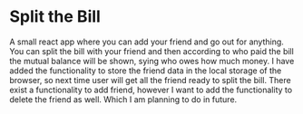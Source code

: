 # Split the Bill
A small react app where you can add your friend and go out for anything. You can split the bill with your friend and then according to who paid the bill the mutual balance will be shown, sying who owes how much money.
I have added the functionality to store the friend data in the local storage of the browser, so next time user will get all the friend ready to split the bill.
There exist a functionality to add friend, however I want to add the functionality to delete the friend as well. Which I am planning to do in future.
